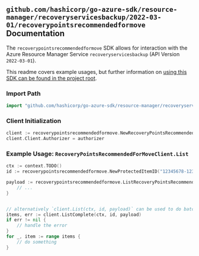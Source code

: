 
## `github.com/hashicorp/go-azure-sdk/resource-manager/recoveryservicesbackup/2022-03-01/recoverypointsrecommendedformove` Documentation

The `recoverypointsrecommendedformove` SDK allows for interaction with the Azure Resource Manager Service `recoveryservicesbackup` (API Version `2022-03-01`).

This readme covers example usages, but further information on [using this SDK can be found in the project root](https://github.com/hashicorp/go-azure-sdk/tree/main/docs).

### Import Path

```go
import "github.com/hashicorp/go-azure-sdk/resource-manager/recoveryservicesbackup/2022-03-01/recoverypointsrecommendedformove"
```


### Client Initialization

```go
client := recoverypointsrecommendedformove.NewRecoveryPointsRecommendedForMoveClientWithBaseURI("https://management.azure.com")
client.Client.Authorizer = authorizer
```


### Example Usage: `RecoveryPointsRecommendedForMoveClient.List`

```go
ctx := context.TODO()
id := recoverypointsrecommendedformove.NewProtectedItemID("12345678-1234-9876-4563-123456789012", "example-resource-group", "vaultValue", "backupFabricValue", "protectionContainerValue", "protectedItemValue")

payload := recoverypointsrecommendedformove.ListRecoveryPointsRecommendedForMoveRequest{
	// ...
}


// alternatively `client.List(ctx, id, payload)` can be used to do batched pagination
items, err := client.ListComplete(ctx, id, payload)
if err != nil {
	// handle the error
}
for _, item := range items {
	// do something
}
```
